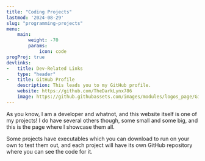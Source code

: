 ```yaml
---
title: "Coding Projects"
lastmod: '2024-08-29'
slug: "programming-projects"
menu:
    main:
        weight: -70
        params: 
            icon: code
progProj: true
devlinks:
-   title: Dev-Related Links
    type: "header"
-   title: GitHub Profile
    description: This leads you to my GitHub profile.
    website: https://github.com/TheDarkLynx786
    image: https://github.githubassets.com/images/modules/logos_page/GitHub-Mark.png
---
```


As you know, I am a developer and whatnot, and this website itself is one of my projects! I do have several others though, some small and some big, and this is the page where I showcase them all.

Some projects have executables which you can download to run on your own to test them out, and each project will have its own GitHub repository where you can see the code for it. 